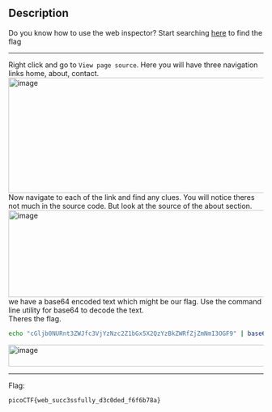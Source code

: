 ## Description
Do you know how to use the web inspector? Start searching [here](http://titan.picoctf.net:56372/) to find the flag

---
Right click and go to `View page source`. Here you will have three navigation links home, about, contact.<br>
<img width="556" height="228" alt="image" src="https://github.com/user-attachments/assets/48235207-1f77-4d6d-8f12-caab1b722030" /><br>
Now navigate to each of the link and find any clues. You will notice theres not much in the source code. But look at the source of the about section.<br>
<img width="810" height="172" alt="image" src="https://github.com/user-attachments/assets/ad4c1e72-480b-462a-8ce5-c2445432a91a" /><br>
we have a base64 encoded text which might be our flag. Use the command line utility for base64 to decode the text.<br>
Theres the flag.<br>
```bash
echo "cGljb0NURnt3ZWJfc3VjYzNzc2Z1bGx5X2QzYzBkZWRfZjZmNmI3OGF9" | base64 -d
```
 <img width="697" height="43" alt="image" src="https://github.com/user-attachments/assets/4f477ae7-7d96-4237-9684-05381753a9ad" />

---
Flag:
```text
picoCTF{web_succ3ssfully_d3c0ded_f6f6b78a}
```

